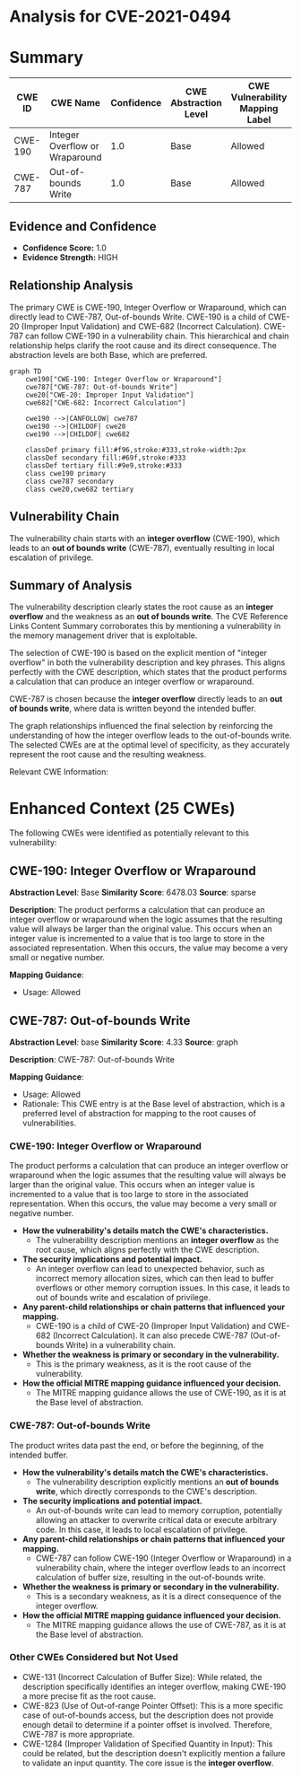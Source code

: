 # Analysis for CVE-2021-0494

# Summary
| CWE ID | CWE Name | Confidence | CWE Abstraction Level | CWE Vulnerability Mapping Label | CWE-Vulnerability Mapping Notes |
|---|---|---|---|---|---|
| CWE-190 | Integer Overflow or Wraparound | 1.0 | Base | Allowed | Primary CWE |
| CWE-787 | Out-of-bounds Write | 1.0 | Base | Allowed | Secondary Candidate |

## Evidence and Confidence

*   **Confidence Score:** 1.0
*   **Evidence Strength:** HIGH

## Relationship Analysis
The primary CWE is CWE-190, Integer Overflow or Wraparound, which can directly lead to CWE-787, Out-of-bounds Write. CWE-190 is a child of CWE-20 (Improper Input Validation) and CWE-682 (Incorrect Calculation). CWE-787 can follow CWE-190 in a vulnerability chain. This hierarchical and chain relationship helps clarify the root cause and its direct consequence. The abstraction levels are both Base, which are preferred.

```mermaid
graph TD
    cwe190["CWE-190: Integer Overflow or Wraparound"]
    cwe787["CWE-787: Out-of-bounds Write"]
    cwe20["CWE-20: Improper Input Validation"]
    cwe682["CWE-682: Incorrect Calculation"]
    
    cwe190 -->|CANFOLLOW| cwe787
    cwe190 -->|CHILDOF| cwe20
    cwe190 -->|CHILDOF| cwe682
    
    classDef primary fill:#f96,stroke:#333,stroke-width:2px
    classDef secondary fill:#69f,stroke:#333
    classDef tertiary fill:#9e9,stroke:#333
    class cwe190 primary
    class cwe787 secondary
    class cwe20,cwe682 tertiary
```

## Vulnerability Chain
The vulnerability chain starts with an **integer overflow** (CWE-190), which leads to an **out of bounds write** (CWE-787), eventually resulting in local escalation of privilege.

## Summary of Analysis
The vulnerability description clearly states the root cause as an **integer overflow** and the weakness as an **out of bounds write**. The CVE Reference Links Content Summary corroborates this by mentioning a vulnerability in the memory management driver that is exploitable.

The selection of CWE-190 is based on the explicit mention of "integer overflow" in both the vulnerability description and key phrases. This aligns perfectly with the CWE description, which states that the product performs a calculation that can produce an integer overflow or wraparound.

CWE-787 is chosen because the **integer overflow** directly leads to an **out of bounds write**, where data is written beyond the intended buffer.

The graph relationships influenced the final selection by reinforcing the understanding of how the integer overflow leads to the out-of-bounds write. The selected CWEs are at the optimal level of specificity, as they accurately represent the root cause and the resulting weakness.

Relevant CWE Information:
# Enhanced Context (25 CWEs)
The following CWEs were identified as potentially relevant to this vulnerability:

## CWE-190: Integer Overflow or Wraparound
**Abstraction Level**: Base
**Similarity Score**: 6478.03
**Source**: sparse

**Description**:
The product performs a calculation that can produce an integer overflow or wraparound when the logic assumes that the resulting value will always be larger than the original value. This occurs when an integer value is incremented to a value that is too large to store in the associated representation. When this occurs, the value may become a very small or negative number.

**Mapping Guidance**:
- Usage: Allowed

## CWE-787: Out-of-bounds Write
**Abstraction Level**: base
**Similarity Score**: 4.33
**Source**: graph

**Description**:
CWE-787: Out-of-bounds Write

**Mapping Guidance**:
- Usage: Allowed
- Rationale: This CWE entry is at the Base level of abstraction, which is a preferred level of abstraction for mapping to the root causes of vulnerabilities.

### CWE-190: Integer Overflow or Wraparound
The product performs a calculation that can produce an integer overflow or wraparound when the logic assumes that the resulting value will always be larger than the original value. This occurs when an integer value is incremented to a value that is too large to store in the associated representation. When this occurs, the value may become a very small or negative number.
   - **How the vulnerability's details match the CWE's characteristics.**
     - The vulnerability description mentions an **integer overflow** as the root cause, which aligns perfectly with the CWE description.
   - **The security implications and potential impact.**
     - An integer overflow can lead to unexpected behavior, such as incorrect memory allocation sizes, which can then lead to buffer overflows or other memory corruption issues. In this case, it leads to out of bounds write and escalation of privilege.
   - **Any parent-child relationships or chain patterns that influenced your mapping.**
     - CWE-190 is a child of CWE-20 (Improper Input Validation) and CWE-682 (Incorrect Calculation). It can also precede CWE-787 (Out-of-bounds Write) in a vulnerability chain.
   - **Whether the weakness is primary or secondary in the vulnerability.**
     - This is the primary weakness, as it is the root cause of the vulnerability.
   - **How the official MITRE mapping guidance influenced your decision.**
     - The MITRE mapping guidance allows the use of CWE-190, as it is at the Base level of abstraction.

### CWE-787: Out-of-bounds Write
The product writes data past the end, or before the beginning, of the intended buffer.
   - **How the vulnerability's details match the CWE's characteristics.**
     - The vulnerability description explicitly mentions an **out of bounds write**, which directly corresponds to the CWE's description.
   - **The security implications and potential impact.**
     - An out-of-bounds write can lead to memory corruption, potentially allowing an attacker to overwrite critical data or execute arbitrary code. In this case, it leads to local escalation of privilege.
   - **Any parent-child relationships or chain patterns that influenced your mapping.**
     - CWE-787 can follow CWE-190 (Integer Overflow or Wraparound) in a vulnerability chain, where the integer overflow leads to an incorrect calculation of buffer size, resulting in the out-of-bounds write.
   - **Whether the weakness is primary or secondary in the vulnerability.**
     - This is a secondary weakness, as it is a direct consequence of the integer overflow.
   - **How the official MITRE mapping guidance influenced your decision.**
     - The MITRE mapping guidance allows the use of CWE-787, as it is at the Base level of abstraction.

### Other CWEs Considered but Not Used
- CWE-131 (Incorrect Calculation of Buffer Size): While related, the description specifically identifies an integer overflow, making CWE-190 a more precise fit as the root cause.
- CWE-823 (Use of Out-of-range Pointer Offset): This is a more specific case of out-of-bounds access, but the description does not provide enough detail to determine if a pointer offset is involved. Therefore, CWE-787 is more appropriate.
- CWE-1284 (Improper Validation of Specified Quantity in Input): This could be related, but the description doesn't explicitly mention a failure to validate an input quantity. The core issue is the **integer overflow**.